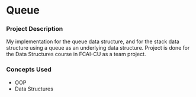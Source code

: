 # Queue

### Project Description

My implementation for the queue data structure, and for the stack data structure using a queue as an underlying data structure. 
Project is done for the Data Structures course in FCAI-CU as a team project.

### Concepts Used

- OOP
- Data Structures
